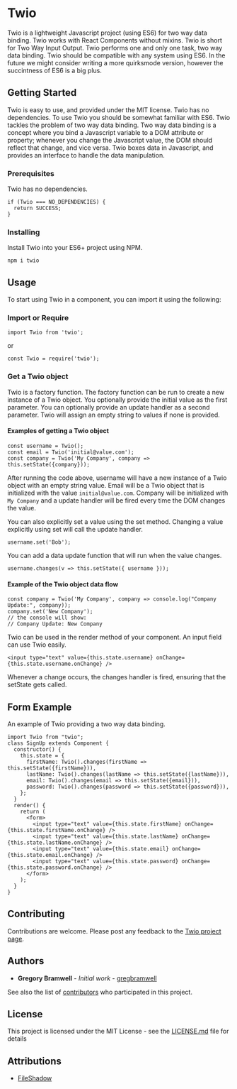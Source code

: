 # Twio

Twio is a lightweight Javascript project (using ES6) for two way data binding. Twio works with React Components without mixins. Twio is short for Two Way Input Output. Twio performs one and only one task, two way data binding. Twio should be compatible with any system using ES6. In the future we might consider writing a more quirksmode version, however the succintness of ES6 is a big plus.

## Getting Started

Twio is easy to use, and provided under the MIT license. Twio has no dependencies. To use Twio you should be somewhat familiar with ES6. Twio tackles the problem of two way data binding. Two way data binding is a concept where you bind a Javascript variable to a DOM attribute or property; whenever you change the Javascript value, the DOM should reflect that change, and vice versa. Twio boxes data in Javascript, and provides an interface to handle the data manipulation.

### Prerequisites

Twio has no dependencies.

```
if (Twio === NO_DEPENDENCIES) {
  return SUCCESS;
}
```

### Installing

Install Twio into your ES6+ project using NPM.

```
npm i twio
```

## Usage

To start using Twio in a component, you can import it using the following:

### Import or Require

```
import Twio from 'twio';
```

or

```
const Twio = require('twio');
```

### Get a Twio object

Twio is a factory function. The factory function can be run to create a new instance of a Twio object.  You optionally provide the initial value as the first parameter. You can optionally provide an update handler as a second parameter. Twio will assign an empty string to values if none is provided.

#### Examples of getting a Twio object

```
const username = Twio();
const email = Twio('initial@value.com');
const company = Twio('My Company', company => this.setState({company}));
```

After running the code above, username will have a new instance of a Twio object with an empty string value. Email will be a Twio object that is initialized with the value `initial@value.com`. Company will be initialized with `My Company` and a update handler will be fired every time the DOM changes the value. 

You can also explicitly set a value using the set method. Changing a value explicitly using set will call the update handler.

```
username.set('Bob');
```

You can add a data update function that will run when the value changes.

```
username.changes(v => this.setState({ username }));
```

#### Example of the Twio object data flow

```
const company = Twio('My Company', company => console.log("Company Update:", company));
company.set('New Company');
// the console will show:
// Company Update: New Company
```

Twio can be used in the render method of your component. An input field can use Twio easily.

```
<input type="text" value={this.state.username} onChange={this.state.username.onChange} />
```

Whenever a change occurs, the changes handler is fired, ensuring that the setState gets called.

## Form Example

An example of Twio providing a two way data binding.

```
import Twio from "twio";
class SignUp extends Component {
  constructor() {
    this.state = {
      firstName: Twio().changes(firstName => this.setState({firstName})),
      lastName: Twio().changes(lastName => this.setState({lastName})),
      email: Twio().changes(email => this.setState({email})),
      password: Twio().changes(password => this.setState({password})),
    };
  }
  render() {
    return (
      <form>
        <input type="text" value={this.state.firstName} onChange={this.state.firstName.onChange} />
        <input type="text" value={this.state.lastName} onChange={this.state.lastName.onChange} />
        <input type="text" value={this.state.email} onChange={this.state.email.onChange} />
        <input type="text" value={this.state.password} onChange={this.state.password.onChange} />
      </form>
    );
  }
}
```

## Contributing

Contributions are welcome. Please post any feedback to the [Twio project page](https://github.com/gregbramwell/twio).

## Authors

* **Gregory Bramwell** - *Initial work* - [gregbramwell](https://github.com/gregbramwell)

See also the list of [contributors](https://github.com/gregbramwell/twio/contributors) who participated in this project.

## License

This project is licensed under the MIT License - see the [LICENSE.md](LICENSE.md) file for details

## Attributions

- [FileShadow](https://www.fileshadow.com)